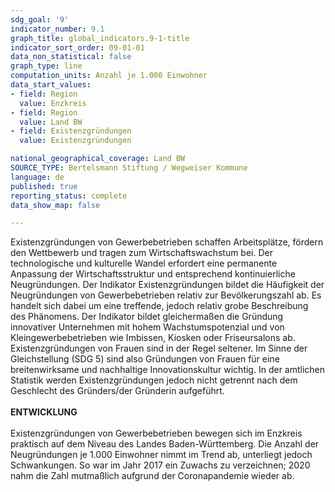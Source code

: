 ```yaml
---
sdg_goal: '9'
indicator_number: 9.1
graph_title: global_indicators.9-1-title
indicator_sort_order: 09-01-01
data_non_statistical: false
graph_type: line
computation_units: Anzahl je 1.000 Einwohner
data_start_values:
- field: Region
  value: Enzkreis
- field: Region
  value: Land BW
- field: Existenzgründungen
  value: Existenzgründungen

national_geographical_coverage: Land BW
SOURCE_TYPE: Bertelsmann Stiftung / Wegweiser Kommune
language: de
published: true
reporting_status: complete
data_show_map: false

---
```


Existenzgründungen von Gewerbebetrieben schaffen Arbeitsplätze, fördern den Wettbewerb und tragen zum Wirtschaftswachstum bei. Der technologische und kulturelle Wandel erfordert eine permanente Anpassung der Wirtschaftsstruktur und entsprechend kontinuierliche Neugründungen. Der Indikator Existenzgründungen bildet die Häufigkeit der Neugründungen von Gewerbebetrieben relativ zur Bevölkerungszahl ab. Es handelt sich dabei um eine treffende, jedoch relativ grobe Beschreibung des Phänomens. Der Indikator bildet gleichermaßen die Gründung innovativer Unternehmen mit hohem Wachstumspotenzial und von Kleingewerbebetrieben wie Imbissen, Kiosken oder Friseursalons ab. Existenzgründungen von Frauen sind in der Regel seltener. Im Sinne der Gleichstellung (SDG 5) sind also Gründungen von Frauen für eine breitenwirksame und nachhaltige Innovationskultur wichtig. In der amtlichen Statistik werden Existenzgründungen jedoch nicht getrennt nach dem Geschlecht des Gründers/der Gründerin aufgeführt. <br>
<br>
**ENTWICKLUNG** <br>
<br>
Existenzgründungen von Gewerbebetrieben bewegen sich im Enzkreis praktisch auf dem Niveau des Landes Baden-Württemberg. Die Anzahl der Neugründungen je 1.000 Einwohner nimmt im Trend ab, unterliegt jedoch Schwankungen. So war im Jahr 2017 ein Zuwachs zu verzeichnen; 2020 nahm die Zahl mutmaßlich aufgrund der Coronapandemie wieder ab.
